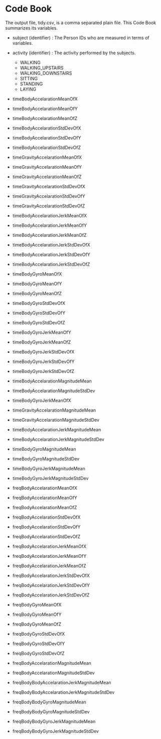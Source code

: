 # Code Book
The output file, tidy.csv, is a comma separated plain file.
This Code Book summarizes its variables.

+ subject (identifier) : The Person IDs who are measured in terms of variables.

+ activity (identifier) : The activity performed by the subjects.
	- WALKING
	- WALKING_UPSTAIRS
	- WALKING_DOWNSTAIRS
	- SITTING
	- STANDING
	- LAYING
                                 
+ timeBodyAccelarationMeanOfX
+ timeBodyAccelarationMeanOfY
+ timeBodyAccelarationMeanOfZ
+ timeBodyAccelarationStdDevOfX
+ timeBodyAccelarationStdDevOfY
+ timeBodyAccelarationStdDevOfZ
+ timeGravityAccelarationMeanOfX
+ timeGravityAccelarationMeanOfY
+ timeGravityAccelarationMeanOfZ
+ timeGravityAccelarationStdDevOfX
+ timeGravityAccelarationStdDevOfY
+ timeGravityAccelarationStdDevOfZ
+ timeBodyAccelarationJerkMeanOfX
+ timeBodyAccelarationJerkMeanOfY
+ timeBodyAccelarationJerkMeanOfZ
+ timeBodyAccelarationJerkStdDevOfX
+ timeBodyAccelarationJerkStdDevOfY
+ timeBodyAccelarationJerkStdDevOfZ
+ timeBodyGyroMeanOfX
+ timeBodyGyroMeanOfY
+ timeBodyGyroMeanOfZ
+ timeBodyGyroStdDevOfX
+ timeBodyGyroStdDevOfY
+ timeBodyGyroStdDevOfZ
+ timeBodyGyroJerkMeanOfY
+ timeBodyGyroJerkMeanOfZ
+ timeBodyGyroJerkStdDevOfX
+ timeBodyGyroJerkStdDevOfY
+ timeBodyGyroJerkStdDevOfZ
+ timeBodyAccelarationMagnitudeMean
+ timeBodyAccelarationMagnitudeStdDev
+ timeBodyGyroJerkMeanOfX
+ timeGravityAccelarationMagnitudeMean
+ timeGravityAccelarationMagnitudeStdDev
+ timeBodyAccelarationJerkMagnitudeMean
+ timeBodyAccelarationJerkMagnitudeStdDev
+ timeBodyGyroMagnitudeMean
+ timeBodyGyroMagnitudeStdDev
+ timeBodyGyroJerkMagnitudeMean
+ timeBodyGyroJerkMagnitudeStdDev
+ freqBodyAccelarationMeanOfX
+ freqBodyAccelarationMeanOfY
+ freqBodyAccelarationMeanOfZ
+ freqBodyAccelarationStdDevOfX
+ freqBodyAccelarationStdDevOfY
+ freqBodyAccelarationStdDevOfZ
+ freqBodyAccelarationJerkMeanOfX
+ freqBodyAccelarationJerkMeanOfY
+ freqBodyAccelarationJerkMeanOfZ
+ freqBodyAccelarationJerkStdDevOfX
+ freqBodyAccelarationJerkStdDevOfY
+ freqBodyAccelarationJerkStdDevOfZ
+ freqBodyGyroMeanOfX
+ freqBodyGyroMeanOfY
+ freqBodyGyroMeanOfZ
+ freqBodyGyroStdDevOfX
+ freqBodyGyroStdDevOfY
+ freqBodyGyroStdDevOfZ
+ freqBodyAccelarationMagnitudeMean
+ freqBodyAccelarationMagnitudeStdDev
+ freqBodyBodyAccelarationJerkMagnitudeMean
+ freqBodyBodyAccelarationJerkMagnitudeStdDev
+ freqBodyBodyGyroMagnitudeMean
+ freqBodyBodyGyroMagnitudeStdDev
+ freqBodyBodyGyroJerkMagnitudeMean
+ freqBodyBodyGyroJerkMagnitudeStdDev